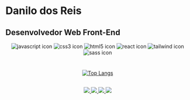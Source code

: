 # Danilo dos Reis
## Desenvolvedor Web Front-End


<div align="center">
  <img src="https://img.shields.io/badge/JavaScript-F7DF1E?style=for-the-badge&logo=javascript&logoColor=black" alt="javascript icon">
  <img src="https://img.shields.io/badge/CSS3-1572B6?style=for-the-badge&logo=css3&logoColor=white" alt="css3 icon">
  <img src="https://img.shields.io/badge/HTML5-E34F26?style=for-the-badge&logo=html5&logoColor=white" alt="html5 icon">
  <img src="https://img.shields.io/badge/React-20232A?style=for-the-badge&logo=react&logoColor=61DAFB" alt="react icon">
  <img src="https://img.shields.io/badge/Tailwind_CSS-38B2AC?style=for-the-badge&logo=tailwind-css&logoColor=white" alt="tailwind icon">
  <img src="https://img.shields.io/badge/Sass-CC6699?style=for-the-badge&logo=sass&logoColor=white" alt="sass icon" target="__blank">
</div>

#

<div align="center">
  
  [![Top Langs](https://github-readme-stats-sigma-five.vercel.app/api/top-langs/?username=DanReiss&layout=compact&theme=transparent)](https://github.com/anuraghazra/github-readme-stats)

</div>

##

<div align="center">
  <a href="https://www.linkedin.com/in/danilo-dos-reis-amaral-8a5405234/"  target="_blank">
    <img src="https://img.shields.io/badge/LinkedIn-0077B5?style=for-the-badge&logo=linkedin&logoColor=white">
  </a>
  <a href="mailto: danreis.ctt@gmail.com"  target="_blank">
    <img src="https://img.shields.io/badge/Gmail-D14836?style=for-the-badge&logo=gmail&logoColor=white">
  </a>
  <a href="https://exercism.org/profiles/DanReiss"  target="_blank">
    <img src="https://img.shields.io/badge/Exercism-009CAB?style=for-the-badge&logo=exercism&logoColor=white">
  </a>
  <a href="https://danilodosreis.vercel.app/" target="_blank">
    <img src="https://img.shields.io/badge/website-000000?style=for-the-badge&logo=About.me&logoColor=white">
  </a>
</div>

